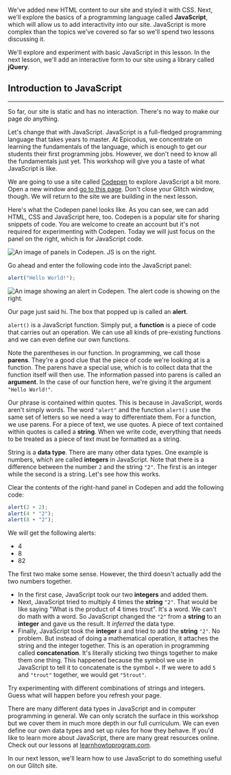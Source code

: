 We've added new HTML content to our site and styled it with CSS. Next, we'll explore the basics of a programming language called **JavaScript**, which will allow us to add interactivity into our site. JavaScript is more complex than the topics we've covered so far so we'll spend two lessons discussing it.

We'll explore and experiment with basic JavaScript in this lesson. In the next lesson, we'll add an interactive form to our site using a  library called **jQuery**.

## Introduction to JavaScript
---

So far, our site is static and has no interaction. There's no way to make our page *do* anything.

Let's change that with JavaScript. JavaScript is a full-fledged programming language that takes years to master. At Epicodus, we concentrate on learning the fundamentals of the language, which is enough to get our students their first programming jobs. However, we don't need to know all the fundamentals just yet. This workshop will give you a taste of what JavaScript is like.

We are going to use a site called [Codepen](https://codepen.io/pen/) to explore JavaScript a bit more. Open a new window and [go to this page](https://codepen.io/pen/). Don't close your Glitch window, though. We will return to the site we are building in the next lesson.

Here's what the Codepen panel looks like. As you can see, we can add HTML, CSS and JavaScript here, too. Codepen is a popular site for sharing snippets of code. You are welcome to create an account but it's not required for experimenting with Codepen. Today we will just focus on the panel on the right, which is for JavaScript code.

![An image of panels in Codepen. JS is on the right.](https://learnhowtoprogram.s3.us-west-2.amazonaws.com/ucode-glitch-photos/codepen-1.png)

Go ahead and enter the following code into the JavaScript panel:

```js
alert("Hello World!");
```

![An image showing an alert in Codepen. The alert code is showing on the right.](https://learnhowtoprogram.s3.us-west-2.amazonaws.com/ucode-glitch-photos/codepen-2.png)

Our page just said hi. The box that popped up is called an **alert**.

`alert()` is a JavaScript function. Simply put, a **function** is a piece of code that carries out an operation. We can use all kinds of pre-existing functions and we can even define our own functions.

Note the parentheses in our function. In programming, we call those **parens**. They're a good clue that the piece of code we're looking at is a function. The parens have a special use, which is to collect data that the function itself will then use. The information passed into parens is called an **argument**. In the case of our function here, we're giving it the argument `"Hello World!"`.

Our phrase is contained within quotes. This is because in JavaScript, words aren't simply words. The word `"alert"` and the function `alert()` use the same set of letters so we need a way to differentiate them. For a function, we use parens. For a piece of text, we use quotes. A piece of text contained within quotes is called a **string**. When we write code, everything that needs to be treated as a piece of text must be formatted as a string.

String is a **data type**. There are many other data types. One example is numbers, which are called **integers** in JavaScript. Note that there is a difference between the number `2` and the string `"2"`. The first is an integer while the second is a string. Let's see how this works.

Clear the contents of the right-hand panel in Codepen and add the following code:

```js
alert(2 + 2);
alert(4 * "2");
alert(8 + "2");
```

We will get the following alerts:

* 4
* 8
* 82

The first two make some sense. However, the third doesn't actually add the two numbers together.

* In the first case, JavaScript took our two **integers** and added them.
* Next, JavaScript tried to multiply 4 times the **string** `"2"`. That would be like saying "What is the product of 4 times trout". It's a word. We can't do math with a word. So JavaScript changed the `"2"` from a **string** to an **integer** and gave us the result. It *inferred* the data type.
* Finally, JavaScript took the **integer** `8` and tried to add the **string** `"2"`. No problem. But instead of doing a mathematical operation, it attaches the string and the integer together. This is an operation in programming called **concatenation**. It's literally sticking two things together to make them one thing. This happened because the symbol we use in JavaScript to tell it to concatenate is the symbol `+`. If we were to add `5` and `"trout"` together, we would get `"5trout"`.

Try experimenting with different combinations of strings and integers. Guess what will happen before you refresh your page.

There are many different data types in JavaScript and in computer programming in general. We can only scratch the surface in this workshop but we cover them in much more depth in our full curriculum. We can even define our own data types and set up rules for how they behave. If you'd like to learn more about JavaScript, there are many great resources online. Check out our lessons at [learnhowtoprogram.com](https://new.learnhowtoprogram.com/introduction-to-programming).

In our next lesson, we'll learn how to use JavaScript to do something useful on our Glitch site.
